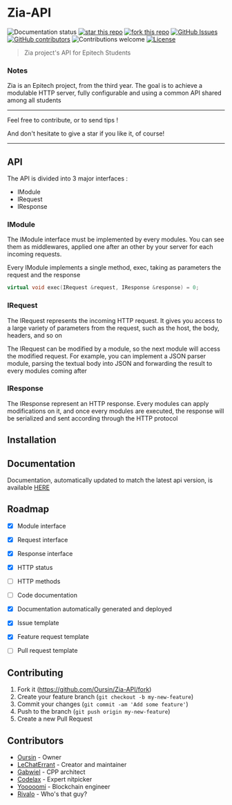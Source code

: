 # Zia-API

![Documentation status](https://github.com/Oursin/Zia-API/workflows/documentation/badge.svg)
[![star this repo](http://githubbadges.com/star.svg?user=Oursin&repo=Zia-API&style=default)](https://github.com/Oursin/Zia-API/stargazers)
[![fork this repo](http://githubbadges.com/fork.svg?user=Oursin&repo=Zia-API&style=default)](https://github.com/Oursin/Zia-API/fork)
[![GitHub Issues](https://img.shields.io/github/issues/Oursin/Zia-API.svg)](https://github.com/Oursin/Zia-API/issues)
[![GitHub contributors](https://img.shields.io/github/contributors/Oursin/Zia-API.svg)](https://GitHub.com/Oursin/Zia-API/graphs/contributors/)
![Contributions welcome](https://img.shields.io/badge/contributions-welcome-green.svg)
[![License](https://img.shields.io/badge/license-ISC-blue.svg)](https://opensource.org/licenses/ISC)

> Zia project's API for Epitech Students

### Notes

Zia is an Epitech project, from the third year. The goal is to achieve a modulable HTTP server, fully configurable and using a common API shared among all students

___

Feel free to contribute, or to send tips !

And don't hesitate to give a star if you like it, of course!

____


## API

The API is divided into 3 major interfaces :
 - IModule
 - IRequest
 - IResponse

### IModule

The IModule interface must be implemented by every modules. You can see them as middlewares, applied one after an other by your server for each incoming requests.

Every IModule implements a single method, exec, taking as parameters the request and the response

```cpp
virtual void exec(IRequest &request, IResponse &response) = 0;
```

### IRequest

The IRequest represents the incoming HTTP request. It gives you access to a large variety of parameters from the request, such as the host, the body, headers, and so on

The IRequest can be modified by a module, so the next module will access the modified request. For example, you can implement a JSON parser module, parsing the textual body into JSON and forwarding the result to every modules coming after

### IResponse

The IResponse represent an HTTP response. Every modules can apply modifications on it, and once every modules are executed, the response will be serialized and sent according through the HTTP protocol

## Installation

## Documentation

Documentation, automatically updated to match the latest api version, is available [HERE](https://oursin.github.io/Zia-API/)

## Roadmap

- [x] Module interface
- [x] Request interface
- [x] Response interface
- [x] HTTP status
- [ ] HTTP methods

- [ ] Code documentation
- [x] Documentation automatically generated and deployed
- [x] Issue template
- [x] Feature request template
- [ ] Pull request template

## Contributing

1. Fork it (<https://github.com/Oursin/Zia-API/fork>)
2. Create your feature branch (`git checkout -b my-new-feature`)
3. Commit your changes (`git commit -am 'Add some feature'`)
4. Push to the branch (`git push origin my-new-feature`)
5. Create a new Pull Request

## Contributors

- [Oursin](https://github.com/Oursin) - Owner
- [LeChatErrant](https://github.com/LeChatErrant) - Creator and maintainer
- [Gabwiel](https://github.com/gabrielcolson) - CPP architect
- [Codelax](https://github.com/codelax) - Expert nitpicker
- [Yooooomi](https://github.com/Yooooomi) - Blockchain engineer
- [Rivalo](https://github.com/noerls) - Who's that guy?